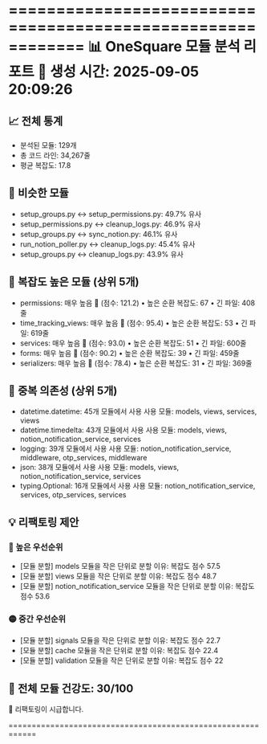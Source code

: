 
============================================================
📊 OneSquare 모듈 분석 리포트
📅 생성 시간: 2025-09-05 20:09:26
============================================================

## 📈 전체 통계
- 분석된 모듈: 129개
- 총 코드 라인: 34,267줄
- 평균 복잡도: 17.8

## 🔄 비슷한 모듈
- setup_groups.py ↔ setup_permissions.py: 49.7% 유사
- setup_permissions.py ↔ cleanup_logs.py: 46.9% 유사
- setup_groups.py ↔ sync_notion.py: 46.1% 유사
- run_notion_poller.py ↔ cleanup_logs.py: 45.4% 유사
- setup_groups.py ↔ cleanup_logs.py: 43.9% 유사

## 🔴 복잡도 높은 모듈 (상위 5개)
- permissions: 매우 높음 🔴 (점수: 121.2)
  • 높은 순환 복잡도: 67
  • 긴 파일: 408줄
- time_tracking_views: 매우 높음 🔴 (점수: 95.4)
  • 높은 순환 복잡도: 53
  • 긴 파일: 619줄
- services: 매우 높음 🔴 (점수: 93.0)
  • 높은 순환 복잡도: 51
  • 긴 파일: 600줄
- forms: 매우 높음 🔴 (점수: 90.2)
  • 높은 순환 복잡도: 39
  • 긴 파일: 459줄
- serializers: 매우 높음 🔴 (점수: 78.4)
  • 높은 순환 복잡도: 31
  • 긴 파일: 369줄

## 🔗 중복 의존성 (상위 5개)
- datetime.datetime: 45개 모듈에서 사용
  사용 모듈: models, views, services, views
- datetime.timedelta: 43개 모듈에서 사용
  사용 모듈: models, views, notion_notification_service, services
- logging: 39개 모듈에서 사용
  사용 모듈: notion_notification_service, middleware, otp_services, middleware
- json: 38개 모듈에서 사용
  사용 모듈: models, views, notion_notification_service, services
- typing.Optional: 16개 모듈에서 사용
  사용 모듈: notion_notification_service, services, otp_services, services

## 💡 리팩토링 제안

### 🔴 높은 우선순위
- [모듈 분할] models 모듈을 작은 단위로 분할
  이유: 복잡도 점수 57.5
- [모듈 분할] views 모듈을 작은 단위로 분할
  이유: 복잡도 점수 48.7
- [모듈 분할] notion_notification_service 모듈을 작은 단위로 분할
  이유: 복잡도 점수 53.6

### 🟡 중간 우선순위
- [모듈 분할] signals 모듈을 작은 단위로 분할
  이유: 복잡도 점수 22.7
- [모듈 분할] cache 모듈을 작은 단위로 분할
  이유: 복잡도 점수 22.4
- [모듈 분할] validation 모듈을 작은 단위로 분할
  이유: 복잡도 점수 22

## 🏥 전체 모듈 건강도: 30/100
🔴 리팩토링이 시급합니다.

============================================================